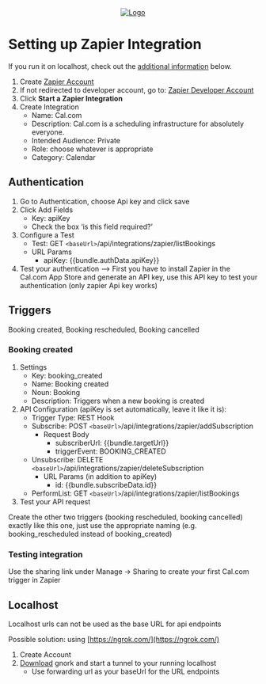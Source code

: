 <!-- PROJECT LOGO -->
<div align="center">
  <a href="https://cal.com/enterprise">
    <img src="https://user-images.githubusercontent.com/8019099/133430653-24422d2a-3c8d-4052-9ad6-0580597151ee.png" alt="Logo">
  </a>
</div>

# Setting up Zapier Integration

If you run it on localhost, check out the [additional information](https://github.com/CarinaWolli/cal.com/edit/feat/zapier-app/packages/app-store/zapier/README.md#localhost) below.

1. Create [Zapier Account](https://zapier.com/sign-up?next=https%3A%2F%2Fdeveloper.zapier.com%2F)
2. If not redirected to developer account, go to: [Zapier Developer Account](https://developer.zapier.com)
3. Click **Start a Zapier Integration**
4. Create Integration
    - Name: Cal.com
    - Description: Cal.com is a scheduling infrastructure for absolutely everyone.
    - Intended Audience: Private
    - Role: choose whatever is appropriate
    - Category: Calendar

## Authentication

1. Go to Authentication, choose Api key and click save
2. Click Add Fields
    - Key: apiKey
    - Check the box ‘is this field required?’
3. Configure a Test
    - Test: GET ```<baseUrl>```/api/integrations/zapier/listBookings
    - URL Params
        - apiKey: {{bundle.authData.apiKey}}
4. Test your authentication —> First you have to install Zapier in the Cal.com App Store and generate an API key, use this API key to test your authentication (only zapier Api key works)
  
## Triggers

Booking created, Booking rescheduled, Booking cancelled
  
### Booking created

1. Settings
    - Key: booking_created
    - Name: Booking created
    - Noun: Booking
    - Description: Triggers when a new booking is created
2. API Configuration (apiKey is set automatically, leave it like it is):
    - Trigger Type: REST Hook
    - Subscribe: POST ```<baseUrl>```/api/integrations/zapier/addSubscription
        - Request Body
            - subscriberUrl: {{bundle.targetUrl}}
            - triggerEvent: BOOKING_CREATED
    - Unsubscribe: DELETE ```<baseUrl>```/api/integrations/zapier/deleteSubscription
        - URL Params (in addition to apiKey)
            - id: {{bundle.subscribeData.id}}
    - PerformList: GET ```<baseUrl>```/api/integrations/zapier/listBookings
3. Test your API request

Create the other two triggers (booking rescheduled, booking cancelled) exactly like this one, just use the appropriate naming (e.g. booking_rescheduled instead of booking_created)
  
### Testing integration

Use the sharing link under Manage → Sharing to create your first Cal.com trigger in Zapier

## Localhost

Localhost urls can not be used as the base URL for api endpoints

Possible solution: using [https://ngrok.com/](https://ngrok.com/)

1. Create Account
2. [Download](https://ngrok.com/download) gnork and start a tunnel to your running localhost
    - Use forwarding url as your baseUrl for the URL endpoints
